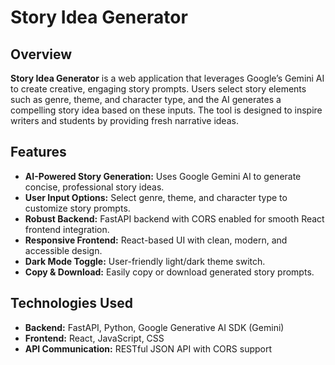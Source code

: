 # Story Idea Generator

## Overview

**Story Idea Generator** is a web application that leverages Google’s Gemini AI to create creative, engaging story prompts. Users select story elements such as genre, theme, and character type, and the AI generates a compelling story idea based on these inputs. The tool is designed to inspire writers and students by providing fresh narrative ideas.

## Features

- **AI-Powered Story Generation:** Uses Google Gemini AI to generate concise, professional story ideas.
- **User Input Options:** Select genre, theme, and character type to customize story prompts.
- **Robust Backend:** FastAPI backend with CORS enabled for smooth React frontend integration.
- **Responsive Frontend:** React-based UI with clean, modern, and accessible design.
- **Dark Mode Toggle:** User-friendly light/dark theme switch.
- **Copy & Download:** Easily copy or download generated story prompts.

## Technologies Used

- **Backend:** FastAPI, Python, Google Generative AI SDK (Gemini)
- **Frontend:** React, JavaScript, CSS
- **API Communication:** RESTful JSON API with CORS support
